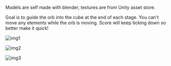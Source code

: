 Models are self made with blender, textures are from Unity asset store.

Goal is to guide the orb into the cube at the end of each stage. You can't move any elements while the orb is moving.
Score will keep ticking down so better make it quick!

![img1](https://puu.sh/uRymh/7709b34be1.jpg)

![img2](https://puu.sh/uRyrK/016e0ac0b8.jpg)

![img3](https://puu.sh/uRyto/bb310919c2.jpg)
